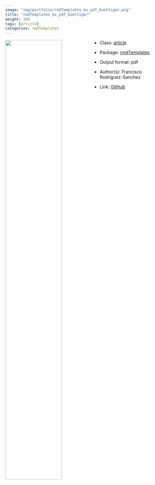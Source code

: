 ```yaml
---
image: "img/portfolio/rmdTemplates_ms_pdf_boettiger.png"
title: "rmdTemplates_ms_pdf_boettiger"
weight: 100
tags: [article]
categories: rmdTemplates
---
```




<!--more-->

<a href="../../img/portfolio/rmdTemplates_ms_pdf_boettiger.png"><img class = "jf-image-shadow" src="../../img/portfolio/rmdTemplates_ms_pdf_boettiger.png" style="display: block; margin: auto;" width="60%"  align="left"></a>

- Class: [article](../../tags/article)
- Package: [rmdTemplates](rmdtemplates)
- Output format: pdf

- Author(s): Francisco Rodriguez-Sanchez
- Link: [GitHub](https://github.com/Pakillo/rmdTemplates)


